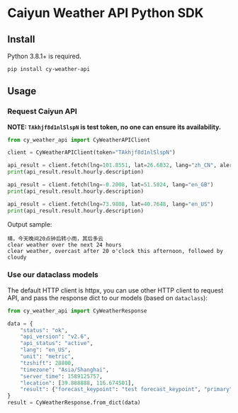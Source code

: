 # Caiyun Weather API Python SDK

## Install

Python 3.8.1+ is required.

```sh
pip install cy-weather-api
```

## Usage

### Request Caiyun API

**NOTE: `TAkhjf8d1nlSlspN` is test token, no one can ensure its availability.**

```python
from cy_weather_api import CyWeatherAPIClient

client = CyWeatherAPIClient(token="TAkhjf8d1nlSlspN")

api_result = client.fetch(lng=101.8551, lat=26.6832, lang="zh_CN", alert=True)
print(api_result.result.hourly.description)

api_result = client.fetch(lng=-0.2008, lat=51.5024, lang="en_GB")
print(api_result.result.hourly.description)

api_result = client.fetch(lng=73.9808, lat=40.7648, lang="en_US")
print(api_result.result.hourly.description)
```

Output sample:

```
晴，今天晚间20点钟后转小雨，其后多云
clear weather over the next 24 hours
clear weather, overcast after 20 o'clock this afternoon, followed by cloudy
```

### Use our dataclass models

The default HTTP client is httpx, you can use other HTTP client to request API,
and pass the response dict to our models (based on `dataclass`):

```py
from cy_weather_api import CyWeatherResponse

data = {
    "status": "ok",
    "api_version": "v2.6",
    "api_status": "active",
    "lang": "en_US",
    "unit": "metric",
    "tzshift": 28800,
    "timezone": "Asia/Shanghai",
    "server_time": 1589125757,
    "location": [39.888888, 116.674501],
    "result": {"forecast_keypoint": "test forecast_keypoint", "primary": 0},
}
result = CyWeatherResponse.from_dict(data)
```
